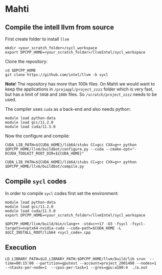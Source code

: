 
# Mahti

## Compile the intell llvm from source

First create folder to install `llvm`

```
mkdir <your_scratch_folder>/sycl_workspace
export DPCPP_HOME=<your_scratch_folder>/llvmIntel/sycl_workspace
```

Clone the repository:

```
cd $DPCPP_HOME
git clone https://github.com/intel/llvm -b sycl
```

**Note**! The repository has more than 100k files. On Mahti we would want to keep the applications in `/projappl/project_zzzz` folder which is very fast, but has a limit of `50GB` and `100k` files. So `/scratch/project_zzzz` needs to be used.

The compiler uses `cuda` as a back-end and also needs python:

``` 
module load python-data
module load gcc/11.2.0
module load cuda/11.5.0
```

Now the configure and compile:

```
CUDA_LIB_PATH=${CUDA_HOME}/lib64/stubs CC=gcc CXX=g++ python $DPCPP_HOME/llvm/buildbot/configure.py --cuda --cmake-opt="-DCUDA_TOOLKIT_ROOT_DIR=${CUDA_HOME}"

CUDA_LIB_PATH=${CUDA_HOME}/lib64/stubs CC=gcc CXX=g++ python $DPCPP_HOME/llvm/buildbot/compile.py

```

## Compile `sycl` codes 
In order to compile  `sycl` codes first set the environment:

``` 
module load python-data
module load gcc/11.2.0
module load cuda/11.5.0
export DPCPP_HOME=<your_scratch_folder>/llvmIntel/sycl_workspace
```

```
$DPCPP_HOME/llvm/build/bin/clang++ -std=c++17 -O3 -fsycl -fsycl-targets=nvptx64-nvidia-cuda --cuda-path=$CUDA_HOME -L  $GCC_INSTALL_ROOT/lib64 <sycl_code>.cpp 

```
## Execution
```
LD_LIBRARY_PATH=$LD_LIBRARY_PATH:$DPCPP_HOME/llvm/build/lib srun  --time=00:15:00 --partition=gputest --account=project_2001498 --nodes=1 --ntasks-per-node=1  --cpus-per-task=1 --gres=gpu:a100:4  ./a.out
```

